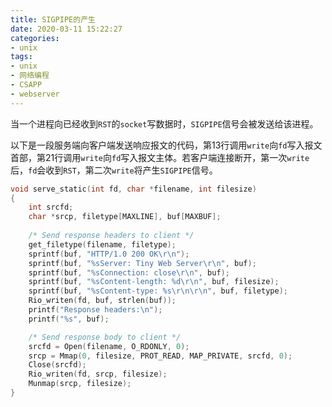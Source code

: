 ```yaml
---
title: SIGPIPE的产生
date: 2020-03-11 15:22:27
categories:
- unix
tags:
- unix
- 网络编程
- CSAPP
- webserver
---
```


当一个进程向已经收到`RST`的`socket`写数据时，`SIGPIPE`信号会被发送给该进程。

<!--more-->

以下是一段服务端向客户端发送响应报文的代码，第13行调用`write`向`fd`写入报文首部，第21行调用`write`向`fd`写入报文主体。若客户端连接断开，第一次`write`后，`fd`会收到`RST`，第二次`write`将产生`SIGPIPE`信号。
```c
void serve_static(int fd, char *filename, int filesize)
{
    int srcfd;
    char *srcp, filetype[MAXLINE], buf[MAXBUF];
 
    /* Send response headers to client */
    get_filetype(filename, filetype);
    sprintf(buf, "HTTP/1.0 200 OK\r\n");
    sprintf(buf, "%sServer: Tiny Web Server\r\n", buf);
    sprintf(buf, "%sConnection: close\r\n", buf);
    sprintf(buf, "%sContent-length: %d\r\n", buf, filesize);
    sprintf(buf, "%sContent-type: %s\r\n\r\n", buf, filetype);
    Rio_writen(fd, buf, strlen(buf));
    printf("Response headers:\n");
    printf("%s", buf);

    /* Send response body to client */
    srcfd = Open(filename, O_RDONLY, 0);
    srcp = Mmap(0, filesize, PROT_READ, MAP_PRIVATE, srcfd, 0);
    Close(srcfd);
    Rio_writen(fd, srcp, filesize);
    Munmap(srcp, filesize);
}
```